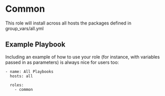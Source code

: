 Common
=========

This role will install across all hosts the packages defined in group_vars/all.yml

Example Playbook
----------------

Including an example of how to use your role (for instance, with variables passed in as parameters) is always nice for users too:

    - name: All Playbooks
      hosts: all

      roles:
        - common
